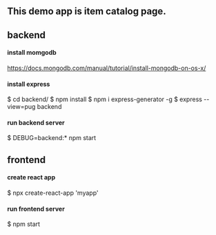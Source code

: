 ## This demo app is item catalog page.

## backend

#### install momgodb
https://docs.mongodb.com/manual/tutorial/install-mongodb-on-os-x/

#### install express

$ cd backend/
$ npm install
$ npm i express-generator -g
$ express --view=pug backend

#### run backend server

$ DEBUG=backend:* npm start


## frontend

#### create react app
$ npx create-react-app 'myapp'

#### run frontend server
$ npm start

